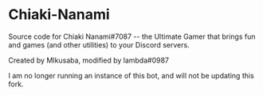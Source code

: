 # Chiaki-Nanami

Source code for Chiaki Nanami#7087 -- the Ultimate Gamer that brings fun and games (and other utilities) to your Discord servers.

Created by MIkusaba, modified by lambda#0987

I am no longer running an instance of this bot, and will not be updating this fork.
